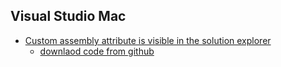 ## Visual Studio Mac

* [Custom assembly attribute is visible in the solution explorer]()
  * [downlaod code from github](https://minhaskamal.github.io/DownGit/#/home?url=https:%2F%2Fgithub.com%2FEifelMono%2FReportedBugs%2Ftree%2Fmaster%2FVisualStudioMac%2Fproject1)

